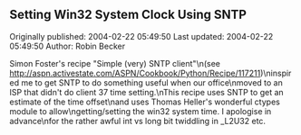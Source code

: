 ## Setting Win32 System Clock Using SNTP 
Originally published: 2004-02-22 05:49:50 
Last updated: 2004-02-22 05:49:50 
Author: Robin Becker 
 
Simon Foster's recipe "Simple (very) SNTP client"\n(see http://aspn.activestate.com/ASPN/Cookbook/Python/Recipe/117211)\ninspired me to get SNTP to do something useful when our office\nmoved to an ISP that didn't do client 37 time setting.\nThis recipe uses SNTP to get an estimate of the time offset\nand uses Thomas Heller's wonderful ctypes module to allow\ngetting/setting the win32 system time. I apologise in advance\nfor the rather awful int vs long bit twiddling in _L2U32 etc.